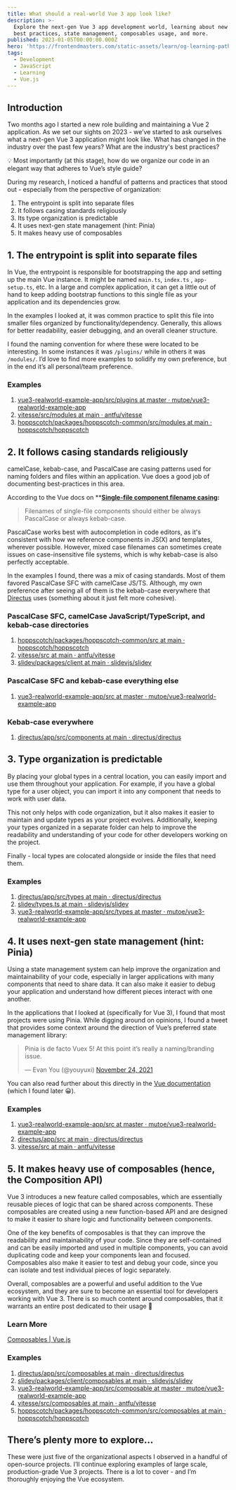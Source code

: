 ```yaml
---
title: What should a real-world Vue 3 app look like?
description: >-
  Explore the next-gen Vue 3 app development world, learning about new industry
  best practices, state management, composables usage, and more.
published: 2023-01-05T00:00:00.000Z
hero: 'https://frontendmasters.com/static-assets/learn/og-learning-path-vue.jpg'
tags:
  - Development
  - JavaScript
  - Learning
  - Vue.js
---
```


## Introduction

Two months ago I started a new role building and maintaining a Vue 2 application. As we set our sights on 2023 - we’ve started to ask ourselves what a next-gen Vue 3 application might look like. What has changed in the industry over the past few years? What are the industry's best practices?

<aside>
💡 Most importantly (at this stage), how do we organize our code in an elegant way that adheres to Vue’s style guide?
</aside>

During my research, I noticed a handful of patterns and practices that stood out - especially from the perspective of organization:

1. The entrypoint is split into separate files
2. It follows casing standards religiously
3. Its type organization is predictable
4. It uses next-gen state management (hint: Pinia)
5. It makes heavy use of composables

## 1. The entrypoint is split into separate files

In Vue, the entrypoint is responsible for bootstrapping the app and setting up the main Vue instance. It might be named `main.ts`, `index.ts` , `app-setup.ts`, etc. In a large and complex application, it can get a little out of hand to keep adding bootstrap functions to this single file as your application and its dependencies grow.

In the examples I looked at, it was common practice to split this file into smaller files organized by functionality/dependency. Generally, this allows for better readability, easier debugging, and an overall cleaner structure.

I found the naming convention for where these were located to be interesting. In some instances it was `/plugins/` while in others it was `/modules/`. I’d love to find more examples to solidify my own preference, but in the end it’s all personal/team preference.

### Examples

1. [vue3-realworld-example-app/src/plugins at master · mutoe/vue3-realworld-example-app](https://github.com/mutoe/vue3-realworld-example-app/tree/master/src/plugins)
2. [vitesse/src/modules at main · antfu/vitesse](https://github.com/antfu/vitesse/tree/main/src/modules)
3. [hoppscotch/packages/hoppscotch-common/src/modules at main · hoppscotch/hoppscotch](https://github.com/hoppscotch/hoppscotch/tree/main/packages/hoppscotch-common/src/modules)

## 2.  It follows casing standards religiously

camelCase, kebab-case, and PascalCase are casing patterns used for naming folders and files within an application. Vue does a good job of documenting best-practices in this area.

According to the Vue docs on ****[Single-file component filename casing](https://vuejs.org/style-guide/rules-strongly-recommended.html#single-file-component-filename-casing):**

> Filenames of single-file components should either be always PascalCase or always kebab-case.

PascalCase works best with autocompletion in code editors, as it's consistent with how we reference components in JS(X) and templates, wherever possible. However, mixed case filenames can sometimes create issues on case-insensitive file systems, which is why kebab-case is also perfectly acceptable.
> 

In the examples I found, there was a mix of casing standards. Most of them favored PascalCase SFC with camelCase JS/TS. Although, my own preference after seeing all of them is the kebab-case everywhere that [Directus](https://github.com/directus/directus/tree/main/app/src/components) uses (something about it just felt more cohesive).

### PascalCase SFC, camelCase JavaScript/TypeScript, and kebab-case directories

1. [hoppscotch/packages/hoppscotch-common/src at main · hoppscotch/hoppscotch](https://github.com/hoppscotch/hoppscotch/tree/main/packages/hoppscotch-common/src)
2. [vitesse/src at main · antfu/vitesse](https://github.com/antfu/vitesse/tree/main/src)
3. [slidev/packages/client at main · slidevjs/slidev](https://github.com/slidevjs/slidev/tree/main/packages/client)

### PascalCase SFC and kebab-case everything else

1. [vue3-realworld-example-app/src at master · mutoe/vue3-realworld-example-app](https://github.com/mutoe/vue3-realworld-example-app/tree/master/src)

### Kebab-case everywhere

1. [directus/app/src/components at main · directus/directus](https://github.com/directus/directus/tree/main/app/src/components)

## 3. Type organization is predictable

By placing your global types in a central location, you can easily import and use them throughout your application. For example, if you have a global type for a user object, you can import it into any component that needs to work with user data.

This not only helps with code organization, but it also makes it easier to maintain and update types as your project evolves. Additionally, keeping your types organized in a separate folder can help to improve the readability and understanding of your code for other developers working on the project.

Finally - local types are colocated alongside or inside the files that need them.

### Examples

1. [directus/app/src/types at main · directus/directus](https://github.com/directus/directus/tree/main/app/src/types)
2. [slidev/types.ts at main · slidevjs/slidev](https://github.com/slidevjs/slidev/blob/main/packages/client/internals/types.ts)
3. [vue3-realworld-example-app/src/types at master · mutoe/vue3-realworld-example-app](https://github.com/mutoe/vue3-realworld-example-app/tree/master/src/types)

## 4. It uses next-gen state management (hint: Pinia)

Using a state management system can help improve the organization and maintainability of your code, especially in larger applications with many components that need to share data. It can also make it easier to debug your application and understand how different pieces interact with one another.

In the applications that I looked at (specifically for Vue 3), I found that most projects were using Pinia. While digging around on opinions, I found a tweet that provides some context around the direction of Vue’s preferred state management library:

<blockquote class="twitter-tweet"><p lang="en" dir="ltr">Pinia is de facto Vuex 5! At this point it’s really a naming/branding issue.</p>&mdash; Evan You (@youyuxi) <a href="https://twitter.com/youyuxi/status/1463429442076745730?ref_src=twsrc%5Etfw">November 24, 2021</a></blockquote> <script async src="https://platform.twitter.com/widgets.js" charset="utf-8"></script>

You can also read further about this directly in the [Vue documentation](https://vuejs.org/guide/scaling-up/state-management.html#pinia) (which I found later 😀).

### Examples

1. [vue3-realworld-example-app/src at master · mutoe/vue3-realworld-example-app](https://github.com/mutoe/vue3-realworld-example-app/tree/master/src)
2. [directus/app/src at main · directus/directus](https://github.com/directus/directus/tree/main/app/src)
3. [vitesse/src at main · antfu/vitesse](https://github.com/antfu/vitesse/tree/main/src)

## 5. It makes heavy use of composables (hence, the Composition API)

Vue 3 introduces a new feature called composables, which are essentially reusable pieces of logic that can be shared across components. These composables are created using a new function-based API and are designed to make it easier to share logic and functionality between components.

One of the key benefits of composables is that they can improve the readability and maintainability of your code. Since they are self-contained and can be easily imported and used in multiple components, you can avoid duplicating code and keep your components lean and focused. Composables also make it easier to test and debug your code, since you can isolate and test individual pieces of logic separately.

Overall, composables are a powerful and useful addition to the Vue ecosystem, and they are sure to become an essential tool for developers working with Vue 3. There is so much content around composables, that it warrants an entire post dedicated to their usage 🎉

### Learn More

[Composables | Vue.js](https://vuejs.org/guide/reusability/composables.html#conventions-and-best-practices)

### Examples

1. [directus/app/src/composables at main · directus/directus](https://github.com/directus/directus/tree/main/app/src/composables)
2. [slidev/packages/client/composables at main · slidevjs/slidev](https://github.com/slidevjs/slidev/tree/main/packages/client/composables)
3. [vue3-realworld-example-app/src/composable at master · mutoe/vue3-realworld-example-app](https://github.com/mutoe/vue3-realworld-example-app/tree/master/src/composable)
4. [vitesse/src/composables at main · antfu/vitesse](https://github.com/antfu/vitesse/tree/main/src/composables)
5. [hoppscotch/packages/hoppscotch-common/src/composables at main · hoppscotch/hoppscotch](https://github.com/hoppscotch/hoppscotch/tree/main/packages/hoppscotch-common/src/composables)

## There’s plenty more to explore…

These were just five of the organizational aspects I observed in a handful of open-source projects. I’ll continue exploring examples of large scale, production-grade Vue 3 projects. There is a lot to cover - and I’m thoroughly enjoying the Vue ecosystem.
